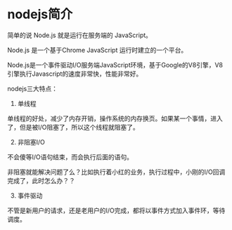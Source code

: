 # nodejs简介

简单的说 Node.js 就是运行在服务端的 JavaScript。

Node.js 是一个基于Chrome JavaScript 运行时建立的一个平台。

Node.js是一个事件驱动I/O服务端JavaScript环境，基于Google的V8引擎，V8引擎执行Javascript的速度非常快，性能非常好。

nodejs三大特点：

1. 单线程

单线程的好处，减少了内存开销，操作系统的内存换页。如果某一个事情，进入了，但是被I/O阻塞了，所以这个线程就阻塞了。

2. 非阻塞I/O

不会傻等I/O语句结束，而会执行后面的语句。

非阻塞就能解决问题了么？比如执行着小红的业务，执行过程中，小刚的I/O回调完成了，此时怎么办？？

3. 事件驱动

不管是新用户的请求，还是老用户的I/O完成，都将以事件方式加入事件环，等待调度。